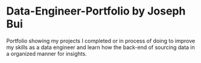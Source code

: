 # Data-Engineer-Portfolio by Joseph Bui

Portfolio showing my projects I completed or in process of doing to improve my skills as a data engineer and learn how the back-end of sourcing data in a organized manner for insights. 



